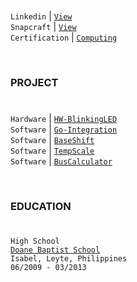 #

`Linkedin` | [`View`](https://www.linkedin.com/in/kentlouisetonino) <br />
`Snapcraft` | [`View`](https://snapcraft.io/publisher/kentlouisetonino) <br />
`Certification` | [`Computing`](https://github.com/kentlouisetonino/kentlouisetonino/blob/develop/certification/computing.md) <br />

<br />

### PROJECT 
# 

``Hardware`` | [`HW-BlinkingLED`](https://github.com/kentlouisetonino/hw-blinking-LED) <br />
`Software` | [`Go-Integration`](https://github.com/kentlouisetonino/go-integration) <br />
`Software` | [`BaseShift`](https://github.com/kentlouisetonino/baseshift) <br />
`Software` | [`TempScale`](https://github.com/kentlouisetonino/tempscale) <br />
`Software` | [`BusCalculator`](https://github.com/kentlouisetonino/bus-calculator) <br />

<br />

### EDUCATION 
# 

`High School` <br /> 
[`Doane Baptist School`](https://github.com/kentlouisetonino/kentlouisetonino/blob/develop/education/01-doane-baptist-school-isabel.md) <br />
`Isabel, Leyte, Philippines` <br />
`06/2009 - 03/2013`
